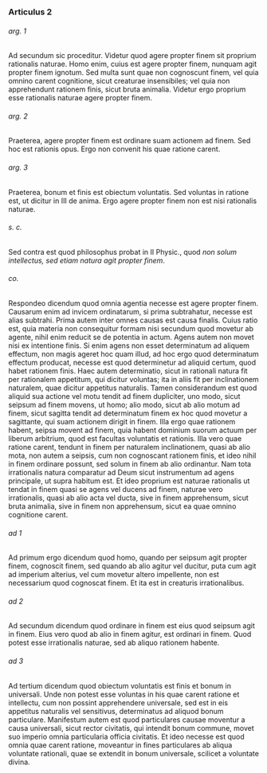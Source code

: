 ### Articulus 2

###### arg. 1
Ad secundum sic proceditur. Videtur quod agere propter finem sit proprium rationalis naturae. Homo enim, cuius est agere propter finem, nunquam agit propter finem ignotum. Sed multa sunt quae non cognoscunt finem, vel quia omnino carent cognitione, sicut creaturae insensibiles; vel quia non apprehendunt rationem finis, sicut bruta animalia. Videtur ergo proprium esse rationalis naturae agere propter finem.

###### arg. 2
Praeterea, agere propter finem est ordinare suam actionem ad finem. Sed hoc est rationis opus. Ergo non convenit his quae ratione carent.

###### arg. 3
Praeterea, bonum et finis est obiectum voluntatis. Sed voluntas in ratione est, ut dicitur in III de anima. Ergo agere propter finem non est nisi rationalis naturae.

###### s. c.
Sed contra est quod philosophus probat in II Physic., quod *non solum intellectus, sed etiam natura agit propter finem*.

###### co.
Respondeo dicendum quod omnia agentia necesse est agere propter finem. Causarum enim ad invicem ordinatarum, si prima subtrahatur, necesse est alias subtrahi. Prima autem inter omnes causas est causa finalis. Cuius ratio est, quia materia non consequitur formam nisi secundum quod movetur ab agente, nihil enim reducit se de potentia in actum. Agens autem non movet nisi ex intentione finis. Si enim agens non esset determinatum ad aliquem effectum, non magis ageret hoc quam illud, ad hoc ergo quod determinatum effectum producat, necesse est quod determinetur ad aliquid certum, quod habet rationem finis. Haec autem determinatio, sicut in rationali natura fit per rationalem appetitum, qui dicitur voluntas; ita in aliis fit per inclinationem naturalem, quae dicitur appetitus naturalis. Tamen considerandum est quod aliquid sua actione vel motu tendit ad finem dupliciter, uno modo, sicut seipsum ad finem movens, ut homo; alio modo, sicut ab alio motum ad finem, sicut sagitta tendit ad determinatum finem ex hoc quod movetur a sagittante, qui suam actionem dirigit in finem. Illa ergo quae rationem habent, seipsa movent ad finem, quia habent dominium suorum actuum per liberum arbitrium, quod est facultas voluntatis et rationis. Illa vero quae ratione carent, tendunt in finem per naturalem inclinationem, quasi ab alio mota, non autem a seipsis, cum non cognoscant rationem finis, et ideo nihil in finem ordinare possunt, sed solum in finem ab alio ordinantur. Nam tota irrationalis natura comparatur ad Deum sicut instrumentum ad agens principale, ut supra habitum est. Et ideo proprium est naturae rationalis ut tendat in finem quasi se agens vel ducens ad finem, naturae vero irrationalis, quasi ab alio acta vel ducta, sive in finem apprehensum, sicut bruta animalia, sive in finem non apprehensum, sicut ea quae omnino cognitione carent.

###### ad 1
Ad primum ergo dicendum quod homo, quando per seipsum agit propter finem, cognoscit finem, sed quando ab alio agitur vel ducitur, puta cum agit ad imperium alterius, vel cum movetur altero impellente, non est necessarium quod cognoscat finem. Et ita est in creaturis irrationalibus.

###### ad 2
Ad secundum dicendum quod ordinare in finem est eius quod seipsum agit in finem. Eius vero quod ab alio in finem agitur, est ordinari in finem. Quod potest esse irrationalis naturae, sed ab aliquo rationem habente.

###### ad 3
Ad tertium dicendum quod obiectum voluntatis est finis et bonum in universali. Unde non potest esse voluntas in his quae carent ratione et intellectu, cum non possint apprehendere universale, sed est in eis appetitus naturalis vel sensitivus, determinatus ad aliquod bonum particulare. Manifestum autem est quod particulares causae moventur a causa universali, sicut rector civitatis, qui intendit bonum commune, movet suo imperio omnia particularia officia civitatis. Et ideo necesse est quod omnia quae carent ratione, moveantur in fines particulares ab aliqua voluntate rationali, quae se extendit in bonum universale, scilicet a voluntate divina.

